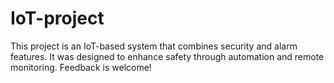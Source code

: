 # IoT-project
 This project is an IoT-based system that combines security and alarm features. It was designed to enhance safety through automation and remote monitoring. Feedback is welcome!
